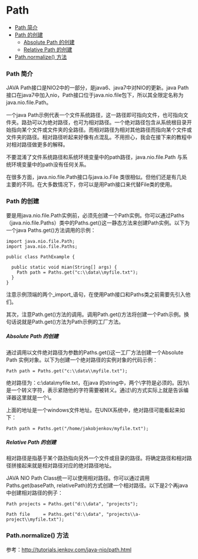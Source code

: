 # Path

- [Path 简介](#path-简介)
- [Path 的创建](#path-的创建)
  - [Absolute Path 的创建](#absolute-path-的创建)
  - [Relative Path 的创建](#relative-path-的创建)
- [Path.normalize() 方法](#pathnormalize-方法)

### Path 简介

JAVA Path接口是NIO2中的一部分，是java6、java7中对NIO的更新。java Path接口在java7中加入nio，Path接口位于java.nio.file包下，所以其全限定名称为java.nio.file.Path。

一个java Path示例代表一个文件系统路径，这一路径即可指向文件，也可指向文件夹。路劲可以为绝对路径，也可为相对路径。一个绝对路径包含从系统根目录开始指向某个文件或文件夹的全路径。而相对路径为相对其他路径而指向某个文件或文件夹的路径。相对路径听起来好像有点混乱。不用担心，我会在接下来的教程中对相对路径做更多的解释。

不要混淆了文件系统路径和系统环境变量中的path路径，java.nio.file.Path 与系统环境变量中的path没有任何关系。

在很多方面，java.nio.file.Path接口与java.io.File 类很相似。但他们还是有几处主要的不同。在大多数情况下，你可以是用Path接口来代替File类的使用。

### Path 的创建

要是用java.nio.file.Path实例前，必须先创建一个Path实例。你可以通过Paths（java.nio.file.Paths）类中的Paths.get()这一静态方法来创建Path实例。以下为一个java Paths.get()方法调用的示例：

```
import java.nio.file.Path;
import java.nio.file.Paths;

public class PathExample {
  
  public static void mian(String[] args) {
    Path path = Paths.get("c:\\data\\myfile.txt");
  }
}
```

注意示例顶端的两个_import_语句，在使用Path接口和Paths类之前需要先引入他们。

其次，注意Path.get()方法的调用。调用Path.get()方法将创建一个Path示例。换句话说就是Path.get()方法为Path示例的工厂方法。

##### Absolute Path 的创建

通过调用以文件绝对路径为参数的Paths.get()这一工厂方法创建一个Absolute Path 实例对象。以下为创建一个绝对路径的实例对象的代码示例：

```
Path path = Paths.get("c:\\data\\myfile.txt");
```

绝对路径为：c:\data\myfile.txt，在java 的string中，两个\字符是必须的。因为\ 是一个转义字符，表示紧随他的字符需要被转义。通过\\的方式实际上就是告诉编译器这里就是一个\。

上面的地址是一个windows文件地址。在UNIX系统中，绝对路径可能看起来如下：

```
Path path = Paths.get("/home/jakobjenkov/myfile.txt");
```

##### Relative Path 的创建

相对路径是指基于某个路劲指向另外一个文件或目录的路径。将确定路径和相对路径拼接起来就是相对路径对应的绝对路径地址。

JAVA NIO Path Class统一可以使用相对路径。你可以通过调用Paths.get(basePath, relativePath)的方式创建一个相对路径。以下是2个再java中创建相对路径的例子：

```
Path projects = Paths.get("d:\\data", "projects");

Path file     = Paths.get("d:\\data", "projects\\a-project\\myfile.txt");
```

### Path.normalize() 方法


参考：<http://tutorials.jenkov.com/java-nio/path.html>
